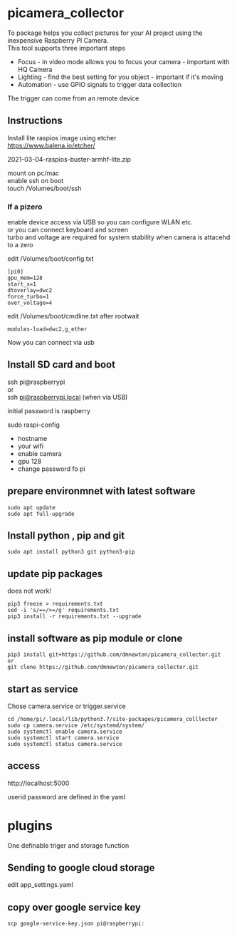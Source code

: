 # picamera_collector

To package helps you collect pictures for your AI project using the inexpensive Raspberry PI Camera.<br>
This tool supports three important steps
* Focus - in video mode allows you to focus your camera - important with HQ Camera
* Lighting - find the best setting for you object - important if it's moving
* Automation - use GPIO signals to trigger data collection

The trigger can come from an remote device

## Instructions

Install lite  raspios image using etcher <br>
https://www.balena.io/etcher/

2021-03-04-raspios-buster-armhf-lite.zip

mount on pc/mac <br>
enable ssh on boot<br>
touch /Volumes/boot/ssh


### If a pizero

enable device access via USB so you can configure WLAN etc.<br>
or you can connect keyboard and screen<br>
turbo and voltage are required for system stability when camera is attacehd to a zero<br>

edit /Volumes/boot/config.txt<br>
```shell
[pi0]
gpu_mem=128
start_x=1
dtoverlay=dwc2
force_turbo=1
over_voltage=4
```

edit /Volumes/boot/cmdline.txt after rootwait <br>
```shell
modules-load=dwc2,g_ether
```

Now you can connect via usb<br>


## Install SD card and boot

ssh pi@raspberrypi<br>
or<br>
ssh pi@raspberrypi.local (when via USB)<br>

initial password is raspberry <br>

sudo raspi-config<br>
*  hostname
*  your wifi<br>
*  enable camera<br>
*  gpu 128<br>
*  change password fo pi


## prepare environmnet with latest software
```shell
sudo apt update
sudo apt full-upgrade
```

## Install python , pip and git
```shell
sudo apt install python3 git python3-pip
```

## update pip packages
does not work!
```shell
pip3 freeze > requirements.txt
sed -i 's/==/>=/g' requirements.txt 
pip3 install -r requirements.txt --upgrade
```

## install software as pip module or clone
```shell
pip3 install git+https://github.com/dmnewton/picamera_collector.git
or
git clone https://github.com/dmnewton/picamera_collector.git
```

## start as service

Chose camera.service or trigger.service

```shell
cd /home/pi/.local/lib/python3.7/site-packages/picamera_colllecter
sudo cp camera.service /etc/systemd/system/
sudo systemctl enable camera.service
sudo systemctl start camera.service
sudo systemctl status camera.service
```

## access

http://localhost:5000

userid password are defined in the yaml

# plugins

One definable triger and storage function

## Sending to google cloud storage

edit app_settings.yaml

## copy over google service key
```shell
scp google-service-key.json pi@raspberrypi:
```


